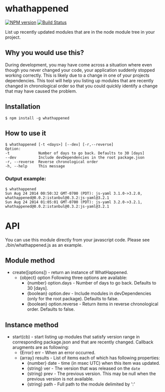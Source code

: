 # whathappened

[![NPM version](https://badge.fury.io/js/whathappened.svg)](http://badge.fury.io/js/whathappened)
[![Build Status](https://travis-ci.org/enobufs/whathappened.svg?branch=master)](https://travis-ci.org/enobufs/whathappened)

List up recently updated modules that are in the node module tree in your project.

## Why you would use this?
During development, you may have come across a situation where even though you never changed your code, your application suddenly stopped working correctly. This is likely due to a change in one of your projects dependencies. This tool will help you listing up modules that are recently changed in chronological order so that you could quickly identify a change that may have caused the problem.


## Installation
    $ npm install -g whathappened
    
## How to use it
    $ whathappened [-t <days>] [--dev] [-r,--reverse]
    Option:
    -t             Number of days to go back. Defaults to 30 [days]
    --dev          Include devDependencies in the root package.json
    -r, --reverse  Reverse chronological order
    -h, --help     This message

### Output example:

```
$ whathappened
Sun Aug 24 2014 00:50:32 GMT-0700 (PDT): js-yaml 3.1.0->3.2.0, whathappened@0.0.2:istanbul@0.3.2:js-yaml@3.2.1
Sun Aug 24 2014 01:05:01 GMT-0700 (PDT): js-yaml 3.2.0->3.2.1, whathappened@0.0.2:istanbul@0.3.2:js-yaml@3.2.1
```

# API
You can use this module directly from your javascript code. Please see ./bin/whathappened.js as an example.

## Module method

* create([options]) - return an instance of WhatHappened.
    * {object} option Following three options are available:
        * {number} option.days - Number of days to go back. Defaults to 30 [days].
        * {boolean} option.dev - Include modules in devDependencies (only for the root package). Defaults to false.
        * {boolean} option.reverse - Return items in reverse chronological order. Defaults to false.

## Instance method

* start(cb) - start listing up modules that satisfy version range in corresponding package.json and that are recently changed. Callback arugments are as following:
    * {Error} err - When an error occurred.
    * {array} results - List of items each of which has following properties:
        * {number} date - time (in msec UTC) when this item was updated.
        * {string} ver - The version that was released on the `date`
        * {string} prev - The previous version. This may be null when the previous version is not available.
        * {string} path - Full path to the module delimited by ':' 
